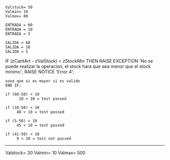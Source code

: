     
    Valstock= 50
    Valmin= 10
    Valmax= 80
    
    ENTRADA = 60 
    ENTRADA = 10
    ENTRADA = 5

    SALIDA = 60
    SALIDA = 10
    SALIDA = 5

   IF (zCantArt - zValStock) < zStockMin THEN
        RAISE EXCEPTION 'No se puede realizar la operacion, el stock hara que sea menor que el stock minimo';
        RAISE NOTICE 'Error 4';
    
    osea que si es mayor si es valido
    END IF;

    if (60-50) < 10
          10 < 10 = test passed

    if (10-50) < 10
         40 < 10 = test passed
          
    if (5-50) < 10
         45 < 10 = test passed

    if (41-50) < 10
         9 < 10 = test not passed


---

Valstock= 30
Valmin= 10
Valmax= 500


